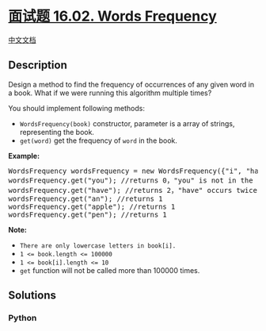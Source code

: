 # [面试题 16.02. Words Frequency]()

[中文文档](/lcci/16.02.Words%20Frequency/README.md)

## Description

<p>Design a method to find the frequency of occurrences of any given word in a book. What if we were running this algorithm multiple times?</p>

<p>You should implement following methods:</p>

<ul>
	<li><code>WordsFrequency(book)</code> constructor, parameter is a array of strings, representing the book.</li>
	<li><code>get(word)</code>&nbsp;get the frequency of <code>word</code> in the book.&nbsp;</li>
</ul>

<p><strong>Example: </strong></p>

<pre>
WordsFrequency wordsFrequency = new WordsFrequency({&quot;i&quot;, &quot;have&quot;, &quot;an&quot;, &quot;apple&quot;, &quot;he&quot;, &quot;have&quot;, &quot;a&quot;, &quot;pen&quot;});
wordsFrequency.get(&quot;you&quot;); //returns 0，&quot;you&quot; is not in the book
wordsFrequency.get(&quot;have&quot;); //returns 2，&quot;have&quot; occurs twice in the book
wordsFrequency.get(&quot;an&quot;); //returns 1
wordsFrequency.get(&quot;apple&quot;); //returns 1
wordsFrequency.get(&quot;pen&quot;); //returns 1
</pre>

<p><strong>Note: </strong></p>

<ul>
	<li><code>There are only lowercase letters in book[i].</code></li>
	<li><code>1 &lt;= book.length &lt;= 100000</code></li>
	<li><code>1 &lt;= book[i].length &lt;= 10</code></li>
	<li><code>get</code>&nbsp;function will not be called more than&nbsp;100000 times.</li>
</ul>


## Solutions

<!-- tabs:start -->

### **Python**

```python

```

<!-- tabs:end -->
